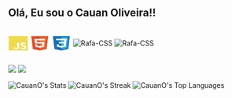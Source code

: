 ## Olá, Eu sou o Cauan Oliveira!!

<div style="display: inline_block"><br>
  <img align="center" alt="Rafa-Js" height="30" width="40" src="https://raw.githubusercontent.com/devicons/devicon/master/icons/javascript/javascript-plain.svg">
  <img align="center" alt="Rafa-HTML" height="30" width="40" src="https://raw.githubusercontent.com/devicons/devicon/master/icons/html5/html5-original.svg">
  <img align="center" alt="Rafa-CSS" height="30" width="40" src="https://raw.githubusercontent.com/devicons/devicon/master/icons/css3/css3-original.svg">
  <img align="center" alt="Rafa-CSS" height="30" width="40" src="https://cdn.jsdelivr.net/gh/devicons/devicon@latest/icons/nodejs/nodejs-original-wordmark.svg">
  <img align="center" alt="Rafa-CSS" height="30" width="40" src="https://cdn.jsdelivr.net/gh/devicons/devicon@latest/icons/mysql/mysql-original-wordmark.svg">

</div>
  
  ##
 
<div>
  <a href = "mailto:cauanpdr123@gmail.com"><img src="https://img.shields.io/badge/-Gmail-%23333?style=for-the-badge&logo=gmail&logoColor=white" target="_blank"></a>
  <a href="https://www.linkedin.com/in/cauan-oliveira-935a48231/" target="_blank"><img src="https://img.shields.io/badge/-LinkedIn-%230077B5?style=for-the-badge&logo=linkedin&logoColor=white" target="_blank"></a> 
</div>


![CauanO's Stats](https://github-readme-stats.vercel.app/api?username=CauanO&theme=dark&show_icons=true&hide_border=true&count_private=true)
![CauanO's Streak](https://github-readme-streak-stats.herokuapp.com/?user=CauanO&theme=dark&hide_border=true)
![CauanO's Top Languages](https://github-readme-stats.vercel.app/api/top-langs/?username=CauanO&theme=dark&show_icons=true&hide_border=true&layout=compact)
